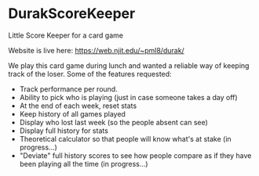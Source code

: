 # DurakScoreKeeper
Little Score Keeper for a card game

Website is live here: https://web.njit.edu/~pml8/durak/

We play this card game during lunch and wanted a reliable way of keeping track of the loser.
Some of the features requested:
* Track performance per round.
* Ability to pick who is playing (just in case someone takes a day off)
* At the end of each week, reset stats
* Keep history of all games played
* Display who lost last week (so the people absent can see)
* Display full history for stats
* Theoretical calculator so that people will know what's at stake (in progress...)
* "Deviate" full history scores to see how people compare as if they have been playing all the time (in progress...)
